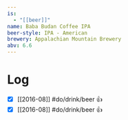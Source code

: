```yaml
---
is:
  - "[[beer]]"
name: Baba Budan Coffee IPA
beer-style: IPA - American
brewery: Appalachian Mountain Brewery
abv: 6.6
---
```

# Log
- [x] [[2016-08]] #do/drink/beer 👍
- [x] [[2016-08]] #do/drink/beer 👍
